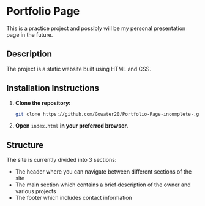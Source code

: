 # Portfolio Page

This is a practice project and possibly will be my personal presentation page in the future.

## Description

The project is a static website built using HTML and CSS.

## Installation Instructions

1. **Clone the repository:**
    ```sh
    git clone https://github.com/Gowater20/Portfolio-Page-incomplete-.git
    ```
2. **Open** `index.html` **in your preferred browser.**

## Structure

The site is currently divided into 3 sections:
  - The header where you can navigate between different sections of the site
  - The main section which contains a brief description of the owner and various projects
  - The footer which includes contact information
